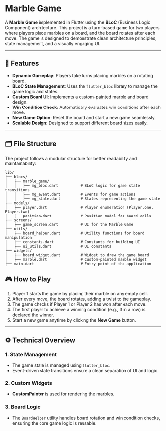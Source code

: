 # Marble Game

A **Marble Game** implemented in Flutter using the **BLoC** (Business Logic Component) architecture. This project is a turn-based game for two players where players place marbles on a board, and the board rotates after each move. The game is designed to demonstrate clean architecture principles, state management, and a visually engaging UI.

---

## 🎯 **Features**

- **Dynamic Gameplay**: Players take turns placing marbles on a rotating board.
- **BLoC State Management**: Uses the `flutter_bloc` library to manage the game logic and states.
- **Custom Board UI**: Implements a custom-painted marble and board design.
- **Win Condition Check**: Automatically evaluates win conditions after each move.
- **New Game Option**: Reset the board and start a new game seamlessly.
- **Scalable Design**: Designed to support different board sizes easily.

---

## 🗂️ **File Structure**

The project follows a modular structure for better readability and maintainability:

```
lib/
├── blocs/
│   ├── marble_game/
│   │   ├── mg_bloc.dart          # BLoC logic for game state transitions
│   │   ├── mg_event.dart         # Events for game actions
│   │   ├── mg_state.dart         # States representing the game state
├── models/
│   ├── player.dart               # Player enumeration (Player.one, Player.two)
│   ├── position.dart             # Position model for board cells
├── screens/
│   ├── game_screen.dart          # UI for the Marble Game
├── utils/
│   ├── board_helper.dart         # Utility functions for board manipulation
│   ├── constants.dart            # Constants for building UI
│   ├── ui_utils.dart             # UI constants
├── widgets/
│   ├── board_widget.dart         # Widget to draw the game board
│   ├── marble.dart               # Custom-painted marble widget
├── main.dart                     # Entry point of the application
```


## 🎮 **How to Play**

1. Player 1 starts the game by placing their marble on any empty cell.
2. After every move, the board rotates, adding a twist to the gameplay.
3. The game checks if Player 1 or Player 2 has won after each move.
4. The first player to achieve a winning condition (e.g., 3 in a row) is declared the winner.
5. Start a new game anytime by clicking the **New Game** button.

---

## ⚙️ **Technical Overview**

### 1. **State Management**
- The game state is managed using `flutter_bloc`.
- Event-driven state transitions ensure a clean separation of UI and logic.

### 2. **Custom Widgets**
- **CustomPainter** is used for rendering the marbles.

### 3. **Board Logic**
- The `BoardHelper` utility handles board rotation and win condition checks, ensuring the core game logic is reusable.


